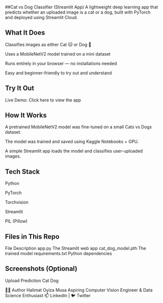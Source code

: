 ##Cat vs Dog Classifier (Streamlit App)
A lightweight deep learning app that predicts whether an uploaded image is a cat or a dog, built with PyTorch and deployed using Streamlit Cloud.



## What It Does
Classifies images as either Cat 🐱 or Dog 🐶

Uses a MobileNetV2 model trained on a mini dataset

Runs entirely in your browser — no installations needed

Easy and beginner-friendly to try out and understand

## Try It Out
 Live Demo: Click here to view the app


## How It Works
A pretrained MobileNetV2 model was fine-tuned on a small Cats vs Dogs dataset.

The model was trained and saved using Kaggle Notebooks + GPU.

A simple Streamlit app loads the model and classifies user-uploaded images.


 
## Tech Stack
Python

PyTorch

Torchvision

Streamlit

PIL (Pillow)

## Files in This Repo
File	Description
app.py	The Streamlit web app
cat_dog_model.pth	The trained model
requirements.txt	Python dependencies

## Screenshots (Optional)
Upload	Prediction
Cat
Dog

🙋‍♀️ Author
Halimat Oyiza Musa
Aspiring Computer Vision Engineer & Data Science Enthusiast
📫 LinkedIn | 🐦 Twitter

